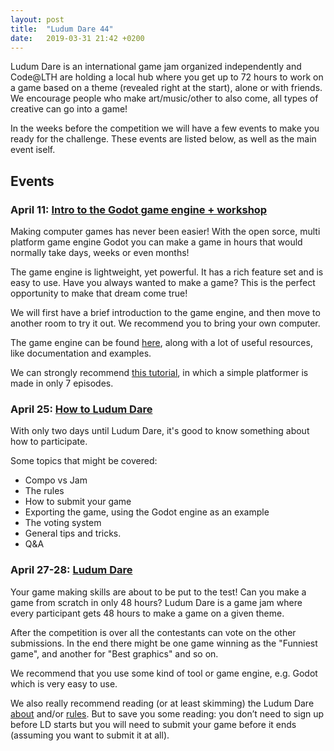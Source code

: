 ```yaml
---
layout: post
title:  "Ludum Dare 44"
date:   2019-03-31 21:42 +0200
---
```


Ludum Dare is an international game jam organized independently and Code@LTH are holding a local hub where you get up to 72 hours to work on a game based on a theme (revealed right at the start), alone or with friends. We encourage people who make art/music/other to also come, all types of creative can go into a game! 

In the weeks before the competition we will have a few events to make you ready for the challenge. These events are listed below, as well as the main event iself.

## Events

### April 11: [Intro to the Godot game engine + workshop](https://www.facebook.com/events/315211862497848/)

Making computer games has never been easier! With the open sorce, multi platform game engine Godot you can make a game in hours that would normally take days, weeks or even months!

The game engine is lightweight, yet powerful. It has a rich feature set and is easy to use. Have you always wanted to make a game? This is the perfect opportunity to make that dream come true!

We will first have a brief introduction to the game engine, and then move to another room to try it out. We recommend you to bring your own computer.

The game engine can be found [here](https://godotengine.org/), along with a lot of useful resources, like documentation and examples.

We can strongly recommend [this tutorial](https://www.youtube.com/watch?v=wETY5_9kFtA&list=PL9FzW-m48fn2jlBu_0DRh7PvAt-GULEmd&index=1), in which a simple platformer is made in only 7 episodes.

### April 25: [How to Ludum Dare](https://www.facebook.com/events/428336241042798/)

With only two days until Ludum Dare, it's good to know something about how to participate.

Some topics that might be covered:
- Compo vs Jam
- The rules
- How to submit your game
- Exporting the game, using the Godot engine as an example
- The voting system
- General tips and tricks.
- Q&A

### April 27-28: [Ludum Dare](https://www.facebook.com/events/507264130096976/)

Your game making skills are about to be put to the test!
Can you make a game from scratch in only 48 hours?
Ludum Dare is a game jam where every participant gets 48 hours to make a game on a given theme.

After the competition is over all the contestants can vote on the other submissions. In the end there might be one game winning as the "Funniest game", and another for "Best graphics" and so on.

We recommend that you use some kind of tool or game engine, e.g. Godot which is very easy to use.

We also really recommend reading (or at least skimming) the Ludum Dare [about](https://ldjam.com/about) and/or [rules](https://ldjam.com/events/ludum-dare/rules). But to save you some reading: you don’t need to sign up before LD starts but you will need to submit your game before it ends (assuming you want to submit it at all).
